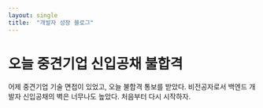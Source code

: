 ```yaml
---
layout: single
title:  "개발자 성장 블로그"
---
```


# 오늘 중견기업 신입공채 불합격

어제 중견기업 기술 면접이 있었고, 오늘 불합격 통보를 받았다. 비전공자로서 백엔드 개발자 신입공채의 벽은 너무나도 높았다. 처음부터 다시 시작하자.
